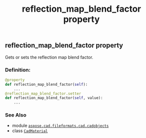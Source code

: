 ﻿---
title: reflection_map_blend_factor property
second_title: Aspose.CAD for Python via .NET API References
description: 
type: docs
weight: 810
url: /python-net/aspose.cad.fileformats.cad.cadobjects/cadmaterial/reflection_map_blend_factor/
is_root: false
---

## reflection_map_blend_factor property


Gets or sets the reflection map blend factor.
### Definition:
```python
@property
def reflection_map_blend_factor(self):
    ...
@reflection_map_blend_factor.setter
def reflection_map_blend_factor(self, value):
    ...
```

### See Also
* module [`aspose.cad.fileformats.cad.cadobjects`](../../)
* class [`CadMaterial`](/cad/python-net/aspose.cad.fileformats.cad.cadobjects/cadmaterial)
